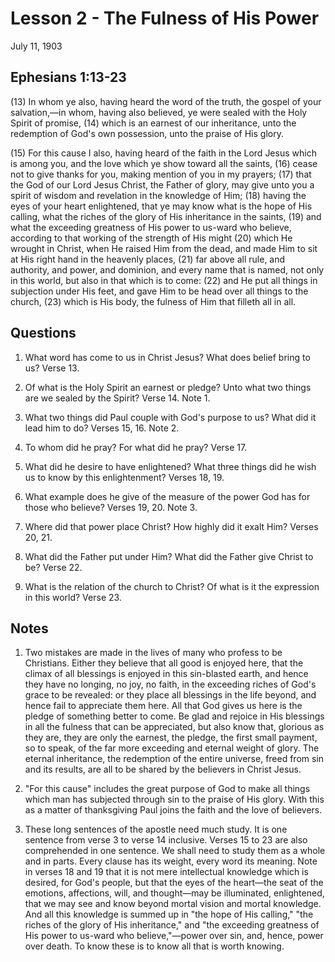 # Lesson 2 - The Fulness of His Power

July 11, 1903

## Ephesians 1:13-23

(13) In whom ye also, having heard the word of the truth, the gospel of your salvation,—in whom, having also believed, ye were sealed with the Holy Spirit of promise, (14) which is an earnest of our inheritance, unto the redemption of God's own possession, unto the praise of His glory.

(15) For this cause I also, having heard of the faith in the Lord Jesus which is among you, and the love which ye show toward all the saints, (16) cease not to give thanks for you, making mention of you in my prayers; (17) that the God of our Lord Jesus Christ, the Father of glory, may give unto you a spirit of wisdom and revelation in the knowledge of Him; (18) having the eyes of your heart enlightened, that ye may know what is the hope of His calling, what the riches of the glory of His inheritance in the saints, (19) and what the exceeding greatness of His power to us-ward who believe, according to that working of the strength of His might (20) which He wrought in Christ, when He raised Him from the dead, and made Him to sit at His right hand in the heavenly places, (21) far above all rule, and authority, and power, and dominion, and every name that is named, not only in this world, but also in that which is to come: (22) and He put all things in subjection under His feet, and gave Him to be head over all things to the church, (23) which is His body, the fulness of Him that filleth all in all.

## Questions

1. What word has come to us in Christ Jesus? What does belief bring to us? Verse 13.

2. Of what is the Holy Spirit an earnest or pledge? Unto what two things are we sealed by the Spirit? Verse 14. Note 1.

3. What two things did Paul couple with God's purpose to us? What did it lead him to do? Verses 15, 16. Note 2.

4. To whom did he pray? For what did he pray? Verse 17.

5. What did he desire to have enlightened? What three things did he wish us to know by this enlightenment? Verses 18, 19.

6. What example does he give of the measure of the power God has for those who believe? Verses 19, 20. Note 3.

7. Where did that power place Christ? How highly did it exalt Him? Verses 20, 21.

8. What did the Father put under Him? What did the Father give Christ to be? Verse 22.

9. What is the relation of the church to Christ? Of what is it the expression in this world? Verse 23.

## Notes

1. Two mistakes are made in the lives of many who profess to be Christians. Either they believe that all good is enjoyed here, that the climax of all blessings is enjoyed in this sin-blasted earth, and hence they have no longing, no joy, no faith, in the exceeding riches of God's grace to be revealed: or they place all blessings in the life beyond, and hence fail to appreciate them here. All that God gives us here is the pledge of something better to come. Be glad and rejoice in His blessings in all the fulness that can be appreciated, but also know that, glorious as they are, they are only the earnest, the pledge, the first small payment, so to speak, of the far more exceeding and eternal weight of glory. The eternal inheritance, the redemption of the entire universe, freed from sin and its results, are all to be shared by the believers in Christ Jesus.

2. "For this cause" includes the great purpose of God to make all things which man has subjected through sin to the praise of His glory. With this as a matter of thanksgiving Paul joins the faith and the love of believers.

3. These long sentences of the apostle need much study. It is one sentence from verse 3 to verse 14 inclusive. Verses 15 to 23 are also comprehended in one sentence. We shall need to study them as a whole and in parts. Every clause has its weight, every word its meaning. Note in verses 18 and 19 that it is not mere intellectual knowledge which is desired, for God's people, but that the eyes of the heart—the seat of the emotions, affections, will, and thought—may be illuminated, enlightened, that we may see and know beyond mortal vision and mortal knowledge. And all this knowledge is summed up in "the hope of His calling," "the riches of the glory of His inheritance," and "the exceeding greatness of His power to us-ward who believe,"—power over sin, and, hence, power over death. To know these is to know all that is worth knowing.